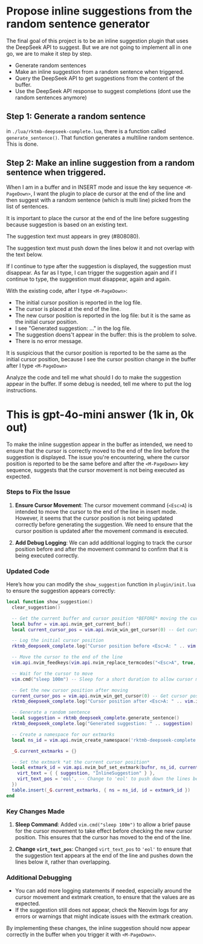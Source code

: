 # Propose inline suggestions from the random sentence generator

The final goal of this project is to be an inline suggestion plugin that uses the DeepSeek API to suggest.
But we are not going to implement all in one go, we are to make it step by step.

- Generate random sentences
- Make an inline suggestion from a random sentence when triggered.
- Query the DeepSeek API to get suggestions from the content of the buffer.
- Use the DeepSeek API response to suggest completions (dont use the random sentences anymore)

## Step 1: Generate a random sentence

in `./lua/rktmb-deepseek-complete.lua`, there is a function called `generate_sentence()`.
That function generates a multiline random sentence.
This is done.

## Step 2: Make an inline  suggestion from a random sentence when triggered.

When I am in a buffer and in INSERT mode and issue the key sequence `<M-PageDown>`,
I want the plugin to place de cursor at the end of the line and then suggest with a random sentence (which is multi line) picked from the list of sentences.

It is important to place the cursor at the end of the line before suggesting because suggestion is based on an existing text.

The suggestion text must appears in grey (#808080).

The suggestion text must push down the lines below it and not overlap with the text below.

If I continue to type after the suggestion is displayed, the suggestion must disappear.
As far as I type, I can trigger the suggestion again and if I continue to type, the suggestion must disappear, again and again.

With the existing code, after I type `<M-PageDown>`:
- The initial cursor position is reported in the log file.
- The cursor is placed at the end of the line.
- The new cursor position is reported in the log file: but it is the same as the initial cursor position.
- I see "Generated suggestion: ..." in the log file.
- The suggestion doens't appear in the buffer: this is the problem to solve.
- There is no error message.

It is suspicious that the cursor position is reported to be the same as the initial cursor position, because I see the cursor position change in the buffer after I type `<M-PageDown>`

Analyze the code and tell me what should I do to make the suggestion appear in the buffer.
If some debug is needed, tell me where to put the log instructions.



# This is gpt-4o-mini answer (1k in, 0k out)

To make the inline suggestion appear in the buffer as intended, we need to ensure that the cursor is correctly moved to the end of the line before the suggestion is displayed. The issue you're encountering, where the cursor position is reported to be the same before and after the `<M-PageDown>` key sequence, suggests that the cursor movement is not being executed as expected.

### Steps to Fix the Issue

1. **Ensure Cursor Movement**: The cursor movement command (`<Esc>A`) is intended to move the cursor to the end of the line in insert mode. However, it seems that the cursor position is not being updated correctly before generating the suggestion. We need to ensure that the cursor position is updated after the movement command is executed.

2. **Add Debug Logging**: We can add additional logging to track the cursor position before and after the movement command to confirm that it is being executed correctly.

### Updated Code

Here’s how you can modify the `show_suggestion` function in `plugin/init.lua` to ensure the suggestion appears correctly:

```lua
local function show_suggestion()
  clear_suggestion()

  -- Get the current buffer and cursor position *BEFORE* moving the cursor
  local bufnr = vim.api.nvim_get_current_buf()
  local current_cursor_pos = vim.api.nvim_win_get_cursor(0) -- Get cursor pos before moving

  -- Log the initial cursor position
  rktmb_deepseek_complete.log("Cursor position before <Esc>A: " .. vim.inspect(current_cursor_pos))

  -- Move the cursor to the end of the line
  vim.api.nvim_feedkeys(vim.api.nvim_replace_termcodes("<Esc>A", true, false, true), 'i', true)

  -- Wait for the cursor to move
  vim.cmd("sleep 100m") -- Sleep for a short duration to allow cursor movement

  -- Get the new cursor position after moving
  current_cursor_pos = vim.api.nvim_win_get_cursor(0) -- Get cursor pos after moving
  rktmb_deepseek_complete.log("Cursor position after <Esc>A: " .. vim.inspect(current_cursor_pos))

  -- Generate a random sentence
  local suggestion = rktmb_deepseek_complete.generate_sentence()
  rktmb_deepseek_complete.log("Generated suggestion: " .. suggestion)

  -- Create a namespace for our extmarks
  local ns_id = vim.api.nvim_create_namespace('rktmb-deepseek-complete')

  _G.current_extmarks = {}

  -- Set the extmark *at the current cursor position*
  local extmark_id = vim.api.nvim_buf_set_extmark(bufnr, ns_id, current_cursor_pos[1] - 1, current_cursor_pos[2] - 1, {
    virt_text = { { suggestion, "InlineSuggestion" } },
    virt_text_pos = 'eol', -- Change to 'eol' to push down the lines below
  })
  table.insert(_G.current_extmarks, { ns = ns_id, id = extmark_id })
end
```

### Key Changes Made

1. **Sleep Command**: Added `vim.cmd("sleep 100m")` to allow a brief pause for the cursor movement to take effect before checking the new cursor position. This ensures that the cursor has moved to the end of the line.

2. **Change `virt_text_pos`**: Changed `virt_text_pos` to `'eol'` to ensure that the suggestion text appears at the end of the line and pushes down the lines below it, rather than overlapping.

### Additional Debugging

- You can add more logging statements if needed, especially around the cursor movement and extmark creation, to ensure that the values are as expected.
- If the suggestion still does not appear, check the Neovim logs for any errors or warnings that might indicate issues with the extmark creation.

By implementing these changes, the inline suggestion should now appear correctly in the buffer when you trigger it with `<M-PageDown>`.

